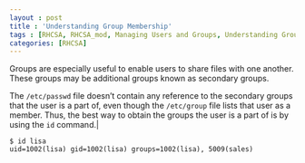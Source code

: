 ```yaml
---
layout : post
title : 'Understanding Group Membership'
tags : [RHCSA, RHCSA_mod, Managing Users and Groups, Understanding Group Membership]
categories: [RHCSA]
---
```



Groups are especially useful to enable users to share files with one
another. These groups may be additional groups known as secondary
groups.

The `/etc/passwd` file doesn’t contain any reference to the secondary
groups that the user is a part of, even though the `/etc/group` file
lists that user as a member. Thus, the best way to obtain the groups the
user is a part of is by using the `id` command.|

``` console
$ id lisa
uid=1002(lisa) gid=1002(lisa) groups=1002(lisa), 5009(sales)
```
